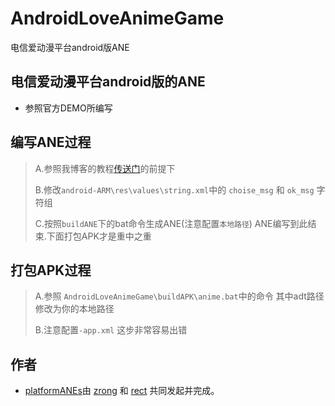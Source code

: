 ﻿AndroidLoveAnimeGame
===============

电信爱动漫平台android版ANE

## 电信爱动漫平台android版的ANE

* 参照官方DEMO所编写

## 编写ANE过程

> A.参照我博客的教程[传送门](http://www.shadowkong.com/archives/1090)的前提下
>  
> B.修改`android-ARM\res\values\string.xml`中的 `choise_msg` 和 `ok_msg` 字符组
>  
> C.按照`buildANE`下的bat命令生成ANE(注意配置`本地路径`)
		ANE编写到此结束.下面打包APK才是重中之重

## 打包APK过程
> A.参照 `AndroidLoveAnimeGame\buildAPK\anime.bat`中的命令 其中adt路径修改为你的本地路径
>  
> B.注意配置`-app.xml` 这步非常容易出错

## 作者

* [platformANEs](https://github.com/platformanes)由 [zrong](http://zengrong.net) 和 [rect](http://www.shadowkong.com/) 共同发起并完成。

